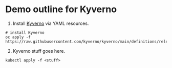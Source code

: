 # Demo outline for Kyverno

1) Install [Kyverno](https://kyverno.io/docs/installation/#install-kyverno-using-yamls) via YAML resources.
```shell
# install Kyverno
oc apply -f https://raw.githubusercontent.com/kyverno/kyverno/main/definitions/release/install.yaml
```

2) Kyverno stuff goes here.
```shell
kubectl apply -f <stuff>
```
